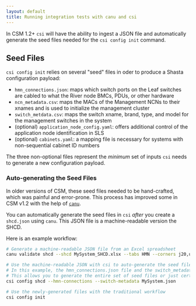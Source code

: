 ```yaml
---
layout: default
title: Running integration tests with canu and csi
---
```


In CSM 1.2+ `csi` will have the ability to ingest a JSON file and automatically generate the seed files needed for the `csi config init` command.

## Seed Files

`csi config init` relies on several "seed" files in oder to produce a Shasta configuration payload:

- `hmn_connections.json`: maps which switch ports on the Leaf switches are cabled to what the River node BMCs, PDUs, or other hardware
- `ncn_metadata.csv`: maps the MACs of the Management NCNs to their xnames and is used to initialize the management cluster
- `switch_metdata.csv`: maps the switch xname, brand, type, and model for the management switches in the system
- (optional) `application_node_config.yaml`: offers additional control of the application node identification in SLS
- (optional) `cabinets.yaml`: a mapping file is necessary for systems with non-sequential cabinet ID numbers

The three non-optional files represent the _minimum_ set of inputs `csi` needs to generate a new configuration payload.  

### Auto-generating the Seed Files

In older versions of CSM, these seed files needed to be hand-crafted, which was painful and error-prone.  This process has improved some in CSM v1.2 with the help of [`canu`](https://github.com/Cray-HPE/canu).

You can automatically generate the seed files in `csi` _after_ you create a `shcd.json` using `canu`.  This JSON file is a machine-readable version the SHCD.

Here is an example workflow:

```bash
# Generate a machine-readable JSON file from an Excel spreadsheet
canu validate shcd --shcd MySystem_SHCD.xlsx --tabs HMN --corners j20,u53 -a v1 --out MySystem.json

# Use the machine-readable JSON with csi to auto-generate the seed files
# In this example, the hmn_connections.json file and the switch_metadata.csv are being generated
# This allows you to generate the entire set of seed files or just certain ones
csi config shcd --hmn-connections --switch-metadata MySystem.json

# Use the newly-generated files with the traditional workflow
csi config init
```
